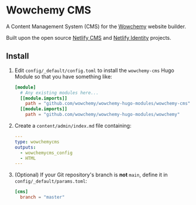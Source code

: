 # Wowchemy CMS

A Content Management System (CMS) for the [Wowchemy](https://wowchemy.com) website builder.

Built upon the open source [Netlify CMS](https://www.netlifycms.org/) and [Netlify Identity](https://docs.netlify.com/visitor-access/identity/#enable-identity-in-the-ui) projects.

## Install

1. Edit `config/_default/config.toml` to install the `wowchemy-cms` Hugo Module so that you have something like:

   ```toml
   [module]
     # Any existing modules here...
     [[module.imports]]
       path = "github.com/wowchemy/wowchemy-hugo-modules/wowchemy-cms"
     [[module.imports]]
       path = "github.com/wowchemy/wowchemy-hugo-modules/wowchemy"
   ```

2. Create a `content/admin/index.md` file containing:

   ```yaml
   ---
   type: wowchemycms
   outputs:
     - wowchemycms_config
     - HTML
   ---
   ```

3. (Optional) If your Git repository's branch is **not** `main`, define it in `config/_default/params.toml`:

   ```toml
   [cms]
     branch = "master"
   ```
